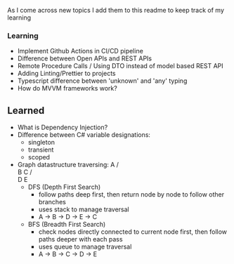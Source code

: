 As I come across new topics I add them to this readme to keep track of my learning
### Learning
- Implement Github Actions in CI/CD pipeline
- Difference between Open APIs and REST APIs
- Remote Procedure Calls / Using DTO instead of model based REST API
- Adding Linting/Prettier to projects
- Typescript difference between 'unknown' and 'any' typing
- How do MVVM frameworks work?

## Learned
- What is Dependency Injection?
- Difference between C# variable designations:
  - singleton
  - transient
  - scoped
- Graph datastructure traversing:
          A
         / \
        B   C
       / \
      D   E
  - DFS (Depth First Search)
    - follow paths deep first, then return node by node to follow other branches
    - uses stack to manage traversal
    - A -> B -> D -> E -> C
  - BFS (Breadth First Search)
    - check nodes directly connected to current node first, then follow paths deeper with each pass
    - uses queue to manage traversal
    - A -> B -> C -> D -> E